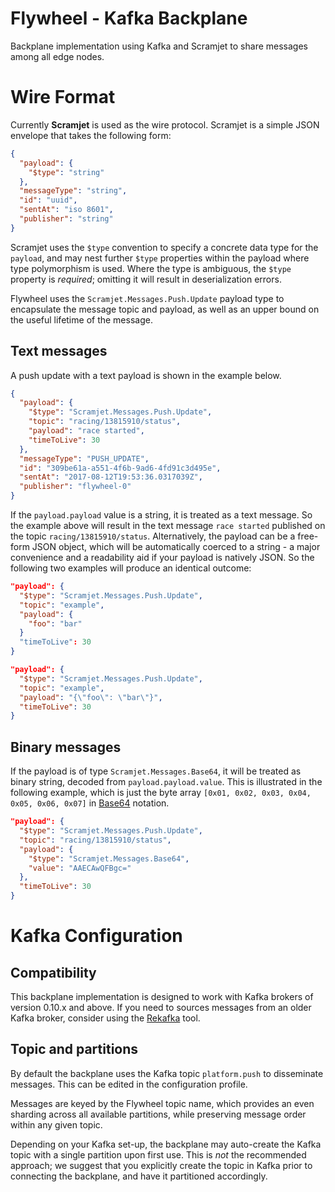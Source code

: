 Flywheel - Kafka Backplane
===
Backplane implementation using Kafka and Scramjet to share messages among all edge nodes.

# Wire Format
Currently **Scramjet** is used as the wire protocol. Scramjet is a simple JSON envelope that takes the following form:
```json
{
  "payload": {
    "$type": "string"
  },
  "messageType": "string",
  "id": "uuid",
  "sentAt": "iso 8601",
  "publisher": "string"
}
```

Scramjet uses the `$type` convention to specify a concrete data type for the `payload`, and may nest further `$type` properties within the payload where type polymorphism is used. Where the type is ambiguous, the `$type` property is _required_; omitting it will result in deserialization errors. 

Flywheel uses the `Scramjet.Messages.Push.Update` payload type to encapsulate the message topic and payload, as well as an upper bound on the useful lifetime of the message. 

## Text messages
A push update with a text payload is shown in the example below.
```json
{
  "payload": {
    "$type": "Scramjet.Messages.Push.Update",
    "topic": "racing/13815910/status",
    "payload": "race started",
    "timeToLive": 30
  },
  "messageType": "PUSH_UPDATE",
  "id": "309be61a-a551-4f6b-9ad6-4fd91c3d495e",
  "sentAt": "2017-08-12T19:53:36.0317039Z",
  "publisher": "flywheel-0"
}
```

If the `payload.payload` value is a string, it is treated as a text message. So the example above will result in the text message `race started` published on the topic `racing/13815910/status`. Alternatively, the payload can be a free-form JSON object, which will be automatically coerced to a string - a major convenience and a readability aid if your payload is natively JSON. So the following two examples will produce an identical outcome:
```json
"payload": {
  "$type": "Scramjet.Messages.Push.Update",
  "topic": "example",
  "payload": {
    "foo": "bar"
  }
  "timeToLive": 30
}
```

```json
"payload": {
  "$type": "Scramjet.Messages.Push.Update",
  "topic": "example",
  "payload": "{\"foo\": \"bar\"}",
  "timeToLive": 30
}
```


## Binary messages
If the payload is of type `Scramjet.Messages.Base64`, it will be treated as binary string, decoded from `payload.payload.value`. This is illustrated in the following example, which is just the byte array `[0x01, 0x02, 0x03, 0x04, 0x05, 0x06, 0x07]` in [Base64](https://en.wikipedia.org/wiki/Base64) notation.
```json
"payload": {
  "$type": "Scramjet.Messages.Push.Update",
  "topic": "racing/13815910/status",
  "payload": {
    "$type": "Scramjet.Messages.Base64",
    "value": "AAECAwQFBgc="
  },
  "timeToLive": 30
}
```

# Kafka Configuration
## Compatibility
This backplane implementation is designed to work with Kafka brokers of version 0.10.x and above. If you need to sources messages from an older Kafka broker, consider using the [Rekafka](https://github.com/william-hill-community/rekafka) tool.

## Topic and partitions
By default the backplane uses the Kafka topic `platform.push` to disseminate messages. This can be edited in the configuration profile.

Messages are keyed by the Flywheel topic name, which provides an even sharding across all available partitions, while preserving message order within any given topic. 

Depending on your Kafka set-up, the backplane may auto-create the Kafka topic with a single partition upon first use. This is _not_ the recommended approach; we suggest that you explicitly create the topic in Kafka prior to connecting the backplane, and have it partitioned accordingly.